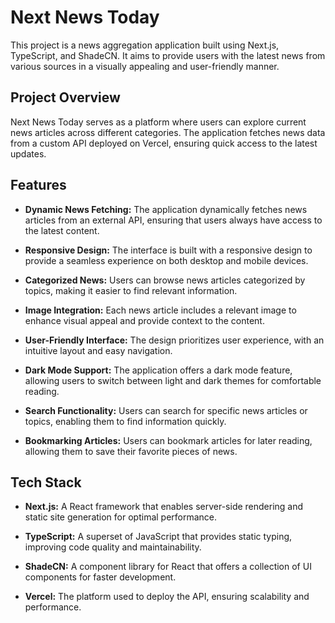 # Next News Today

This project is a news aggregation application built using Next.js, TypeScript, and ShadeCN. It aims to provide users with the latest news from various sources in a visually appealing and user-friendly manner.

## Project Overview

Next News Today serves as a platform where users can explore current news articles across different categories. The application fetches news data from a custom API deployed on Vercel, ensuring quick access to the latest updates. 

## Features

- **Dynamic News Fetching:** The application dynamically fetches news articles from an external API, ensuring that users always have access to the latest content.
  
- **Responsive Design:** The interface is built with a responsive design to provide a seamless experience on both desktop and mobile devices. 

- **Categorized News:** Users can browse news articles categorized by topics, making it easier to find relevant information.

- **Image Integration:** Each news article includes a relevant image to enhance visual appeal and provide context to the content.

- **User-Friendly Interface:** The design prioritizes user experience, with an intuitive layout and easy navigation.

- **Dark Mode Support:** The application offers a dark mode feature, allowing users to switch between light and dark themes for comfortable reading.

- **Search Functionality:** Users can search for specific news articles or topics, enabling them to find information quickly.

- **Bookmarking Articles:** Users can bookmark articles for later reading, allowing them to save their favorite pieces of news.

## Tech Stack

- **Next.js:** A React framework that enables server-side rendering and static site generation for optimal performance.

- **TypeScript:** A superset of JavaScript that provides static typing, improving code quality and maintainability.

- **ShadeCN:** A component library for React that offers a collection of UI components for faster development.

- **Vercel:** The platform used to deploy the API, ensuring scalability and performance.

